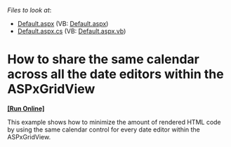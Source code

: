 <!-- default file list -->
*Files to look at*:

* [Default.aspx](./CS/Default.aspx) (VB: [Default.aspx](./VB/Default.aspx))
* [Default.aspx.cs](./CS/Default.aspx.cs) (VB: [Default.aspx.vb](./VB/Default.aspx.vb))
<!-- default file list end -->
# How to share the same calendar across all the date editors within the ASPxGridView
<!-- run online -->
**[[Run Online]](https://codecentral.devexpress.com/e1452/)**
<!-- run online end -->


<p>This example shows how to minimize the amount of rendered HTML code by using the same calendar control for every date editor within the ASPxGridView.</p>

<br/>


